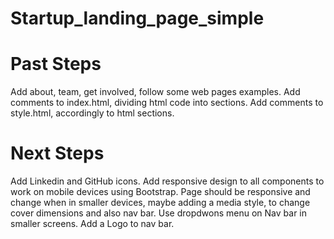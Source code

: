 # Startup_landing_page_simple


# Past Steps
Add about, team, get involved, follow some web pages examples.
Add comments to index.html, dividing html code into sections.
Add comments to style.html, accordingly to html sections.

# Next Steps
Add Linkedin and GitHub icons. 
Add responsive design to all components to work on mobile devices using Bootstrap. Page should be responsive and change when in smaller devices, maybe adding a media style, to change cover dimensions and also nav bar.
Use dropdwons menu on Nav bar in smaller screens. 
Add a Logo to nav bar.
